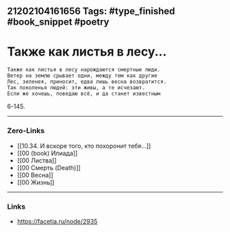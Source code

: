 21202104161656
Tags: #type_finished #book_snippet  #poetry
---
# Также как листья в лесу...

	Также как листья в лесу нарождаются смертные люди.  
	Ветер на землю срывает одни, между тем как другие  
	Лес, зеленея, приносит, едва лишь весна возвратится.  
	Так поколенья людей: эти живы, а те исчезают.  
	Если же хочешь, поведаю всё, и да станет известным

6-145. 

---
### Zero-Links
- [[10.34. И вскоре того, кто похоронит тебя...]]
- [[00 (book) Илиада]]
- [[00 Листва]]
- [[00 Смерть (Death)]]
- [[00 Весна]]
- [[00 Жизнь]]
---
### Links
- https://facetia.ru/node/2935
